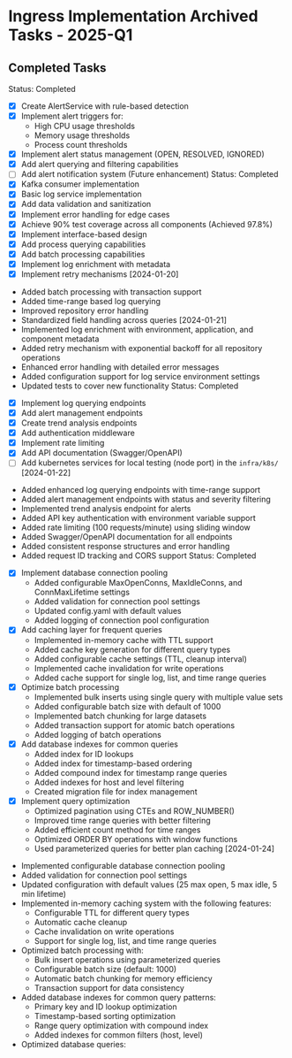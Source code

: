 # Ingress Implementation Archived Tasks - 2025-Q1

## Completed Tasks

Status: Completed
- [x] Create AlertService with rule-based detection
- [x] Implement alert triggers for:
  - High CPU usage thresholds
  - Memory usage thresholds
  - Process count thresholds
- [x] Implement alert status management (OPEN, RESOLVED, IGNORED)
- [x] Add alert querying and filtering capabilities
- [ ] Add alert notification system (Future enhancement)
Status: Completed
- [x] Kafka consumer implementation
- [x] Basic log service implementation
- [x] Add data validation and sanitization
- [x] Implement error handling for edge cases
- [x] Achieve 90% test coverage across all components (Achieved 97.8%)
- [x] Implement interface-based design
- [x] Add process querying capabilities
- [x] Add batch processing capabilities
- [x] Implement log enrichment with metadata
- [x] Implement retry mechanisms
[2024-01-20]
- Added batch processing with transaction support
- Added time-range based log querying
- Improved repository error handling
- Standardized field handling across queries
[2024-01-21]
- Implemented log enrichment with environment, application, and component metadata
- Added retry mechanism with exponential backoff for all repository operations
- Enhanced error handling with detailed error messages
- Added configuration support for log service environment settings
- Updated tests to cover new functionality
Status: Completed
- [x] Implement log querying endpoints
- [x] Add alert management endpoints
- [x] Create trend analysis endpoints
- [x] Add authentication middleware
- [x] Implement rate limiting
- [x] Add API documentation (Swagger/OpenAPI)
- [ ] Add kubernetes services for local testing (node port) in the `infra/k8s/`
[2024-01-22]
- Added enhanced log querying endpoints with time-range support
- Added alert management endpoints with status and severity filtering
- Implemented trend analysis endpoint for alerts
- Added API key authentication with environment variable support
- Added rate limiting (100 requests/minute) using sliding window
- Added Swagger/OpenAPI documentation for all endpoints
- Added consistent response structures and error handling
- Added request ID tracking and CORS support
Status: Completed
- [x] Implement database connection pooling
  - Added configurable MaxOpenConns, MaxIdleConns, and ConnMaxLifetime settings
  - Added validation for connection pool settings
  - Updated config.yaml with default values
  - Added logging of connection pool configuration
- [x] Add caching layer for frequent queries
  - Implemented in-memory cache with TTL support
  - Added cache key generation for different query types
  - Added configurable cache settings (TTL, cleanup interval)
  - Implemented cache invalidation for write operations
  - Added cache support for single log, list, and time range queries
- [x] Optimize batch processing
  - Implemented bulk inserts using single query with multiple value sets
  - Added configurable batch size with default of 1000
  - Implemented batch chunking for large datasets
  - Added transaction support for atomic batch operations
  - Added logging of batch operations
- [x] Add database indexes for common queries
  - Added index for ID lookups
  - Added index for timestamp-based ordering
  - Added compound index for timestamp range queries
  - Added indexes for host and level filtering
  - Created migration file for index management
- [x] Implement query optimization
  - Optimized pagination using CTEs and ROW_NUMBER()
  - Improved time range queries with better filtering
  - Added efficient count method for time ranges
  - Optimized ORDER BY operations with window functions
  - Used parameterized queries for better plan caching
[2024-01-24]
- Implemented configurable database connection pooling
- Added validation for connection pool settings
- Updated configuration with default values (25 max open, 5 max idle, 5 min lifetime)
- Implemented in-memory caching system with the following features:
  - Configurable TTL for different query types
  - Automatic cache cleanup
  - Cache invalidation on write operations
  - Support for single log, list, and time range queries
- Optimized batch processing with:
  - Bulk insert operations using parameterized queries
  - Configurable batch size (default: 1000)
  - Automatic batch chunking for memory efficiency
  - Transaction support for data consistency
- Added database indexes for common query patterns:
  - Primary key and ID lookup optimization
  - Timestamp-based sorting optimization
  - Range query optimization with compound index
  - Added indexes for common filters (host, level)
- Optimized database queries:
